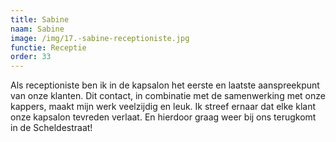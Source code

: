 ```yaml
---
title: Sabine
naam: Sabine
image: /img/17.-sabine-receptioniste.jpg
functie: Receptie
order: 33
---
```



Als receptioniste ben ik in de kapsalon het eerste en laatste aanspreekpunt van onze klanten. Dit contact, in combinatie met de samenwerking met onze kappers, maakt mijn werk veelzijdig en leuk. Ik streef ernaar dat elke klant onze kapsalon tevreden verlaat. En hierdoor graag weer bij ons terugkomt in de Scheldestraat!